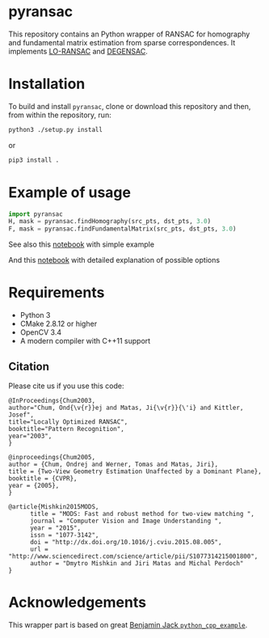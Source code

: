 # pyransac

This repository contains an Python wrapper of RANSAC for homography and fundamental matrix estimation
from sparse correspondences. It implements [LO-RANSAC](https://link.springer.com/chapter/10.1007/978-3-540-45243-0_31) and [DEGENSAC](http://citeseerx.ist.psu.edu/viewdoc/download?doi=10.1.1.466.2719&rep=rep1&type=pdf).

# Installation

To build and install `pyransac`, clone or download this repository and then, from within the repository, run:

```bash
python3 ./setup.py install
```

or

```bash
pip3 install .
```

# Example of usage

```python
import pyransac
H, mask = pyransac.findHomography(src_pts, dst_pts, 3.0)
F, mask = pyransac.findFundamentalMatrix(src_pts, dst_pts, 3.0)

```

See also this [notebook](examples/simple-example.ipynb) with simple example

And this [notebook](examples/how-to-use-detailed.ipynb) with detailed explanation of possible options


# Requirements

- Python 3
- CMake 2.8.12 or higher
- OpenCV 3.4
- A modern compiler with C++11 support


## Citation

Please cite us if you use this code:

    @InProceedings{Chum2003,
    author="Chum, Ond{\v{r}}ej and Matas, Ji{\v{r}}{\'i} and Kittler, Josef",
    title="Locally Optimized RANSAC",
    booktitle="Pattern Recognition",
    year="2003",
    }
    
    @inproceedings{Chum2005,
    author = {Chum, Ondrej and Werner, Tomas and Matas, Jiri},
    title = {Two-View Geometry Estimation Unaffected by a Dominant Plane},
    booktitle = {CVPR},
    year = {2005},
    }
    
    @article{Mishkin2015MODS,
          title = "MODS: Fast and robust method for two-view matching ",
          journal = "Computer Vision and Image Understanding ",
          year = "2015",
          issn = "1077-3142",
          doi = "http://dx.doi.org/10.1016/j.cviu.2015.08.005",
          url = "http://www.sciencedirect.com/science/article/pii/S1077314215001800",
          author = "Dmytro Mishkin and Jiri Matas and Michal Perdoch"
    }
    


    
# Acknowledgements

This wrapper part is based on great [Benjamin Jack `python_cpp_example`](https://github.com/benjaminjack/python_cpp_example).
